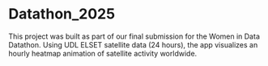 # Datathon_2025
This project was built as part of our final submission for the Women in Data Datathon. Using UDL ELSET satellite data (24 hours), the app visualizes an hourly heatmap animation of satellite activity worldwide.
